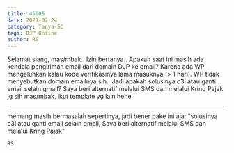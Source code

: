 ```yaml
---
title: 45605
date: 2021-02-24
category: Tanya-SC
tags: DJP Online
author: RS
---
```


Selamat siang, mas/mbak.. Izin bertanya.. Apakah saat ini masih ada kendala pengiriman email dari domain DJP ke gmail? Karena ada WP mengeluhkan kalau kode verifikasinya lama masuknya (> 1 hari). WP tidak menyebutkan domain emailnya sih.. Jadi apakah solusinya c3l atau ganti email selain gmail? Saya beri alternatif melalui SMS dan melalui Kring Pajak jg sih mas/mbak, ikut template yg lain hehe

---

memang masih bermasalah sepertinya, jadi bener pake ini aja: "solusinya c3l atau ganti email selain gmail, Saya beri alternatif melalui SMS dan melalui Kring Pajak"

`RS`
